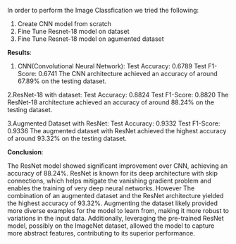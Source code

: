 In order to perform the Image Classfication we tried the following:

1. Create CNN model from scratch
2. Fine Tune Resnet-18 model on dataset
3. Fine Tune Resnet-18 model on agumented dataset

**Results**:
1. CNN(Convolutional Neural Network):
   Test Accuracy: 0.6789
   Test F1-Score: 0.6741
   The CNN architecture achieved an accuracy of around 67.89% on the testing dataset.
   
2.ResNet-18 with dataset:
  Test Accuracy: 0.8824
  Test F1-Score: 0.8820
  The ResNet-18 architecture achieved an accuracy of around 88.24% on the testing dataset.

3.Augmented Dataset with ResNet:
 Test Accuracy: 0.9332
 Test F1-Score: 0.9336
 The augmented dataset with ResNet achieved the highest accuracy of around 93.32% on the testing dataset.

**Conclusion**:

 The ResNet model showed significant improvement over CNN, achieving an accuracy of 88.24%. 
 ResNet is known for its deep architecture with skip connections,
 which helps mitigate the vanishing gradient problem and enables
 the training of very deep neural networks. However The
 combination of an augmented dataset and the ResNet
 architecture yielded the highest accuracy of 93.32%. Augmenting
 the dataset likely provided more diverse examples for the model
 to learn from, making it more robust to variations in the input data.
 Additionally, leveraging the pre-trained ResNet model, possibly on
 the ImageNet dataset, allowed the model to capture more
 abstract features, contributing to its superior performance.
